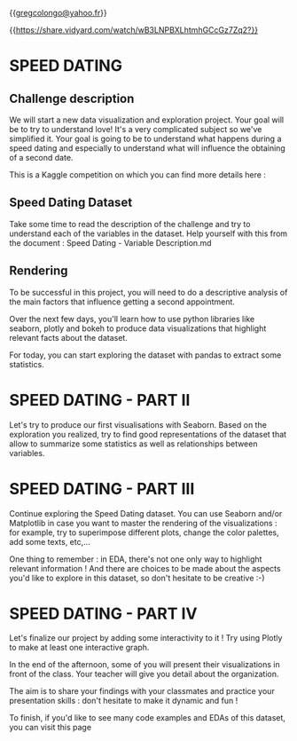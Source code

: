 {{gregcolongo@yahoo.fr}}

{{https://share.vidyard.com/watch/wB3LNPBXLhtmhGCcGz7Zq2?}}

# SPEED DATING #

## Challenge description

We will start a new data visualization and exploration project. Your goal will be to try to understand love! It's a very complicated subject so we've simplified it. Your goal is going to be to understand what happens during a speed dating and especially to understand what will influence the obtaining of a second date.

This is a Kaggle competition on which you can find more details here :

## Speed Dating Dataset

Take some time to read the description of the challenge and try to understand each of the variables in the dataset. Help yourself with this from the document : Speed Dating - Variable Description.md

## Rendering

To be successful in this project, you will need to do a descriptive analysis of the main factors that influence getting a second appointment.

Over the next few days, you'll learn how to use python libraries like seaborn, plotly and bokeh to produce data visualizations that highlight relevant facts about the dataset.

For today, you can start exploring the dataset with pandas to extract some statistics.

# SPEED DATING - PART II #

Let's try to produce our first visualisations with Seaborn. Based on the exploration you realized, try to find good representations of the dataset that allow to summarize some statistics as well as relationships between variables.

# SPEED DATING - PART III #

Continue exploring the Speed Dating dataset. You can use Seaborn and/or Matplotlib in case you want to master the rendering of the visualizations : for example, try to superimpose different plots, change the color palettes, add some texts, etc,...

One thing to remember : in EDA, there's not one only way to highlight relevant information ! And there are choices to be made about the aspects you'd like to explore in this dataset, so don't hesitate to be creative :-)


# SPEED DATING - PART IV #

Let's finalize our project by adding some interactivity to it ! Try using Plotly to make at least one interactive graph.

In the end of the afternoon, some of you will present their visualizations in front of the class. Your teacher will give you detail about the organization.

The aim is to share your findings with your classmates and practice your presentation skills : don't hesitate to make it dynamic and fun !

To finish, if you'd like to see many code examples and EDAs of this dataset, you can visit this page
